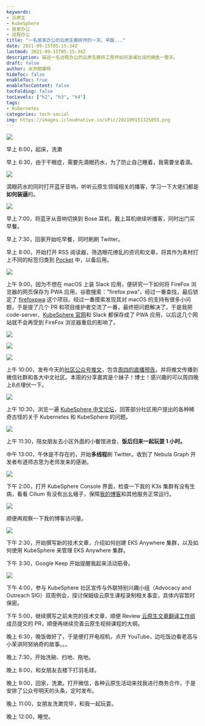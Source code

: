 ```yaml
---
keywords:
- 云原生
- KubeSphere
- 居家办公
- 远程办公
title: "一名居家办公的云原生搬砖师的一天，辛酸..."
date: 2021-09-15T05:15:34Z
lastmod: 2021-09-15T05:15:34Z
description: 描述一名远程办公的云原生搬砖工程师如何波澜壮阔的摸鱼一整天。
draft: false
author: 米开朗基杨
hideToc: false
enableToc: true
enableTocContent: false
tocFolding: false
tocLevels: ["h2", "h3", "h4"]
tags:
- Kubernetes
categories: tech-social
img: https://images.icloudnative.io/uPic/202109151325055.png
---
```


![](https://images.icloudnative.io/uPic/202109151326564.png)

早上 6:00，起床，洗漱

早上 6:30，由于干眼症，需要先滴眼药水，为了防止自己睡着，我需要坐着滴。

![](https://images.icloudnative.io/uPic/202109151045924.jpg)

滴眼药水的同时打开蓝牙音响，听听云原生领域相关的播客，学习一下大佬们都是**如何装逼**的。

![](https://images.icloudnative.io/uPic/202109141753620.png)

早上 7:00，将蓝牙从音响切换到 Bose 耳机，戴上耳机继续听播客，同时出门买早餐。

早上 7:30，回家开始吃早餐，同时刷刷 Twitter。

早上 8:00，开始打开 RSS 阅读器，筛选眼花缭乱的资讯和文章，将其作为素材打上不同的标签归类到 [Pocket](https://getpocket.com) 中，以备后用。

![](https://images.icloudnative.io/uPic/202109141805497.png)

上午 9:00，因为不想在 macOS 上装 Slack 应用，便研究一下如何将 FireFox 浏览器的网页保存为 PWA 应用，谷歌搜索：”firefox pwa“，经过一番查找，最后锁定了 [firefoxpwa](https://github.com/filips123/FirefoxPWA) 这个项目。经过一番摸索发现其对 macOS 的支持有很多小问题，于是提了几个 PR 和项目维护者交流了一番，最终把问题解决了。于是我把 code-server、[KubeSphere 官网](https://kubesphere.com.cn)和 Slack 都保存成了 PWA 应用，以后这几个网站就不会再受到 FireFox 浏览器重启的影响了。

![](https://images.icloudnative.io/uPic/202109141817201.jpg)

![](https://images.icloudnative.io/uPic/202109141822927.webp)

![](https://images.icloudnative.io/uPic/202109141824533.jpg)

上午 10:00，发布今天的[社区公众号推文](https://mp.weixin.qq.com/s/NIaPRpbTA7zHe6Tmtb2_rw)，包含[周四的直播预告](https://mp.weixin.qq.com/s/1cUIpq10aECD4OguxRYXhQ)。并将推文传播到微信社群和各大中文社区。本周的分享嘉宾是个妹子！博士！感兴趣的可以周四晚上8点埋伏一下。

![](https://pek3b.qingstor.com/kubesphere-community/images/uisee0916-live.png)

上午 10:30，浏览一遍 [KubeSphere 中文论坛](https://kubesphere.com.cn/forum/)，回答部分社区用户提出的各种稀奇古怪的关于 Kubernetes 和 KubeSphere 的问题。

![](https://images.icloudnative.io/uPic/202109142128229.jpg)

上午 11:30，陪女朋友去小区外面的小餐馆进食，**饭后归来一起玩耍 1 小时。**

中午 13:00，午休是不存在的，开始**多线程**刷 Twitter。收到了 Nebula Graph 开发者布道师古思为老师发来的感谢。

![](https://images.icloudnative.io/uPic/202109142142434.png)

下午 2:00，打开 KubeSphere Console 界面，检查一下我的 K3s 集群有没有生病，看看 Cilium 有没有出幺蛾子，保障[我的博客](https://icloudnative.io)和其他服务正常运行。

![](https://images.icloudnative.io/uPic/202109142148133.png)

顺便再观察一下我的博客访问量。

![](https://images.icloudnative.io/uPic/202109142159494.png)

下午 2:30，开始撰写新的技术文章，介绍如何创建 EKS Anywhere 集群，以及如何使用 KubeSphere 来管理 EKS Anywhere 集群。

下午 3:30，Google Keep 开始提醒我起来活动筋骨。

![](https://images.icloudnative.io/uPic/202109142212009.png)

下午 4:00，参与 KubeSphere 社区宣传与外联特别兴趣小组（Advocacy and Outreach SIG）双周例会，探讨保姆级云原生课程录制相关事宜，具体内容暂时保密。

下午 5:00，继续撰写之前未完的技术文章，顺便 Review [云原生文章翻译工作组](https://github.com/kubesphere-sigs/awesome-cloud-native-blogs)成员提交的 PR，顺便再继续完善云原生视频课程的大纲。

晚上 6:30，晚饭做好了，于是便打开电视机，点开 YouTube，边吃饭边看老高与小茉讲阿努纳奇的故事。。。

晚上 7:30，开始洗碗、扫地、拖地。

晚上 8:00，和女朋友去楼下打羽毛球。

晚上 9:00，回家，洗漱。打开微信，各种云原生活动来找我进行商务合作，于是安排了公众号明天的头条，定时发布。

晚上 11:00，女朋友洗漱完毕，和我一起玩耍。

晚上 12:00，睡觉。